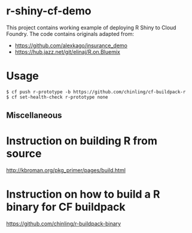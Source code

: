 # r-shiny-cf-demo

This project contains working example of deploying R Shiny to Cloud Foundry.
The code contains originals adapted from:
- https://github.com/alexkago/insurance_demo
- https://hub.jazz.net/git/elinaj/R.on.Bluemix

# Usage
```
$ cf push r-prototype -b https://github.com/chinling/cf-buildpack-r
$ cf set-health-check r-prototype none
```

## Miscellaneous
# Instruction on building R from source
http://kbroman.org/pkg_primer/pages/build.html

# Instruction on how to build a R binary for CF buildpack
https://github.com/chinling/r-buildpack-binary

